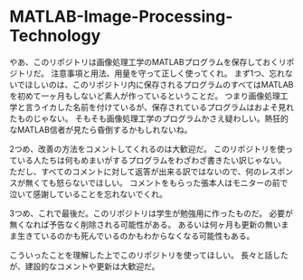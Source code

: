 # MATLAB-Image-Processing-Technology
やあ、このリポジトリは画像処理工学のMATLABプログラムを保存しておくリポジトリだ。
注意事項と用法、用量を守って正しく使ってくれ。
まず1つ、忘れないでほしいのは、このリポジトリ内に保存されるプログラムのすべてはMATLABを初めて一ヶ月もしないど素人が作っているということだ。
つまり画像処理工学と言うイカした名前を付けているが、保存されているプログラムはおよそ見れたものじゃない。
そもそも画像処理工学のプログラムかさえ疑わしい。熱狂的なMATLAB信者が見たら昏倒するかもしれないね。

2つめ、改善の方法をコメントしてくれるのは大歓迎だ。
このリポジトリを使っている人たちは何もめまいがするプログラムをわざわざ書きたい訳じゃない。
ただし、すべてのコメントに対して返答が出来る訳ではないので、何のレスポンスが無くても怒らないでほしい。
コメントをもらった張本人はモニターの前で泣いて感謝していることを忘れないでくれ。

3つめ、これで最後だ。このリポジトリは学生が勉強用に作ったものだ。
必要が無くなれば予告なく削除される可能性がある。
あるいは何ヶ月も更新の無いまま生きているのかも死んでいるのかもわからなくなる可能性もある。

こういったことを理解した上でこのリポジトリを使ってほしい。
長々と話したが、建設的なコメントや更新は大歓迎だ。
